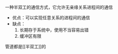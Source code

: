 
一种半双工的通信方式，它允许无亲缘关系进程间的通信
-   优点：可以实现任意关系的进程间的通信
-   缺点：
    1.  长期存于系统中，使用不当容易出错
    2.  缓冲区有限


管道都是[[半双工]]的